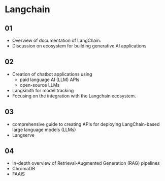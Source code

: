 # Langchain
## 01
* Overview of documentation of LangChain.
* Discussion on ecosystem for building generative AI applications

## 02
* Creation of chatbot applications using 
    - paid language AI (LLM) APIs
    - open-source LLMs
* Langsmith for model tracking
* Focusing on the integration with the Langchain ecosystem.

## 03
* comprehensive guide to creating APIs for deploying LangChain-based large language models (LLMs)
* Langserve

## 04
*  In-depth overview of Retrieval-Augmented Generation (RAG) pipelines
* ChromaDB
* FAAIS